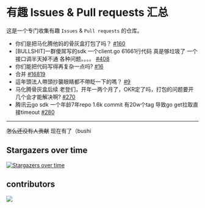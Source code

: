 # 有趣 Issues & Pull requests 汇总
这是一个专门收集有趣 `Issues` & `Pull requests` 的仓库。

- 你们是把马化腾他妈的骨灰盒打包了吗？
[#160](https://github.com/TencentCloud/tencentcloud-sdk-nodejs/issues/160)
- [BULLSHIT]一群傻屌写的sdk 一个client.go 61661行代码 真是够垃圾了 一个接口调半天掉不通 各种问题。。。。
[#408](https://github.com/aliyun/alibabacloud-sdk/issues/408)
- 你们能把代码写得再复杂一点吗?
[#16](https://github.com/huaweicloud/huaweicloud-sdk-php-obs/issues/16)
- 合并
[#16819](https://github.com/langgenius/dify/pull/16819)
- 這年頭法人帶頭抄襲眼睛都不帶眨一下的嗎？
[#9](https://github.com/ITRI-BDL-D/CQL-Project-template/issues/9)
- 马化腾骨灰盒后续 老登们，开年一两个月了，OKR定了吗，打包的问题要开几个会才能解决啊?
[#270](https://github.com/TencentCloud/tencentcloud-sdk-nodejs/issues/270)
- 腾讯云go sdk 一个年龄7年repo 1.6k commit 有20w个tag 导致go get拉取直接timeout
[#280](https://github.com/TencentCloud/tencentcloud-sdk-go/issues/280)

------

~~怎么还没有人贡献~~
现在有了（bushi

## Stargazers over time
[![Stargazers over time](https://starchart.cc/fuydg/Those-fun-roundups.svg?variant=adaptive)](https://starchart.cc/fuydg/Those-fun-roundups)

## contributors
<a href="https://github.com/fuydg/Those-fun-roundups/graphs/contributors">
  <img src="https://contrib.rocks/image?repo=fuydg/Those-fun-roundups" />
